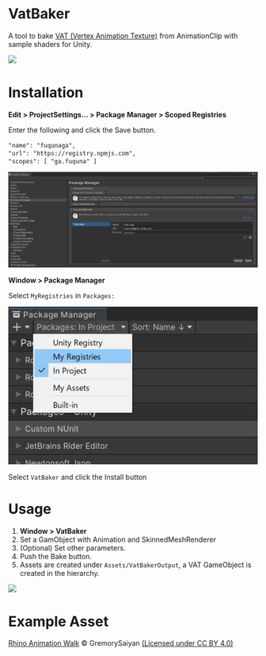 # VatBaker

A tool to bake [VAT (Vertex Animation Texture)][VAT] from AnimationClip with sample shaders for Unity.

[VAT]:https://medium.com/tech-at-wildlife-studios/texture-animation-techniques-1daecb316657

![](Documentation~/vatbaker.webp)


# Installation

[scoped registry]: https://docs.unity3d.com/Manual/upm-scoped.html


**Edit > ProjectSettings... > Package Manager > Scoped Registries**

Enter the following and click the Save button.

```
"name": "fuqunaga",
"url": "https://registry.npmjs.com",
"scopes": [ "ga.fuquna" ]
```
![](Documentation~/2022-04-12-17-29-38.png)


**Window > Package Manager**

Select `MyRegistries` in `Packages:`

![](Documentation~/2022-04-12-17-40-26.png)

Select `VatBaker` and click the Install button


# Usage

1. **Window > VatBaker**
1. Set a GamObject with Animation and SkinnedMeshRenderer
1. (Optional) Set other parameters.
1. Push the Bake button.
1. Assets are created under `Assets/VatBakerOutput`, a VAT GameObject is created in the hierarchy.

![](Documentation~/vatbaker_window.webp)


# Example Asset
[Rhino Animation Walk](https://sketchfab.com/3d-models/rhino-animation-walk-a915d9179fe6422b9d669a3a0d726b8e) © GremorySaiyan [(Licensed under CC BY 4.0)](https://creativecommons.org/licenses/by/4.0/)
